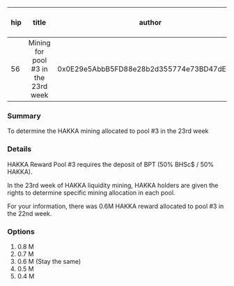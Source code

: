 | hip | title | author | created | duration | Snapshot Block Number |
|----------|:----------:|:----------:|:----------:|:----------:|:----------:|
| 56 | Mining for pool #3 in the 23rd week | 0x0E29e5AbbB5FD88e28b2d355774e73BD47dE3bcd | 2021-02-02 13:00 | 1 | 11775740 |


### Summary
To determine the HAKKA mining allocated to pool #3 in the 23rd week

### Details

HAKKA Reward Pool #3 requires the deposit of BPT (50% BHSc$ / 50% HAKKA).

In the 23rd week of HAKKA liquidity mining, HAKKA holders are given the rights to determine specific mining allocation in each pool.

For your information, there was 0.6M HAKKA reward allocated to pool #3 in the 22nd week.

### Options
1. 0.8 M
2. 0.7 M
3. 0.6 M (Stay the same) 
4. 0.5 M
5. 0.4 M
